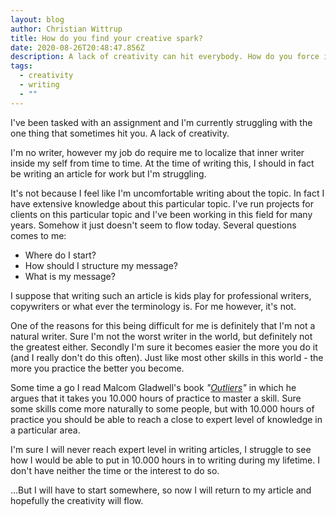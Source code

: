 ```yaml
---
layout: blog
author: Christian Wittrup
title: How do you find your creative spark?
date: 2020-08-26T20:48:47.856Z
description: A lack of creativity can hit everybody. How do you force it upon yourself?
tags:
  - creativity
  - writing
  - ""
---
```

I've been tasked with an assignment and I'm currently struggling with the one thing that sometimes hit you. A lack of creativity.

I'm no writer, however my job do require me to localize that inner writer inside my self from time to time. At the time of writing this, I should in fact be writing an article for work but I'm struggling.

It's not because I feel like I'm uncomfortable writing about the topic. In fact I have extensive knowledge about this particular topic. I've run projects for clients on this particular topic and I've been working in this field for many years. Somehow it just doesn't seem to flow today. Several questions comes to me:

* Where do I start?
* How should I structure my message?
* What is my message?

I suppose that writing such an article is kids play for professional writers, copywriters or what ever the terminology is. For me however, it's not. 

One of the reasons for this being difficult for me is definitely that I'm not a natural writer. Sure I'm not the worst writer in the world, but definitely not the greatest either. Secondly I'm sure it becomes easier the more you do it (and I really don't do this often). Just like most other skills in this world - the more you practice the better you become.

Some time a go I read Malcom Gladwell's book *"[Outliers](http://wittrup.link/outliers)"* in which he argues that it takes you 10.000 hours of practice to master a skill. Sure some skills come more naturally to some people, but with 10.000 hours of practice you should be able to reach a close to expert level of knowledge in a particular area.

I'm sure I will never reach expert level in writing articles, I struggle to see how I would be able to put in 10.000 hours in to writing during my lifetime. I don't have neither the time or the interest to do so.

...But I will have to start somewhere, so now I will return to my article and hopefully the creativity will flow.